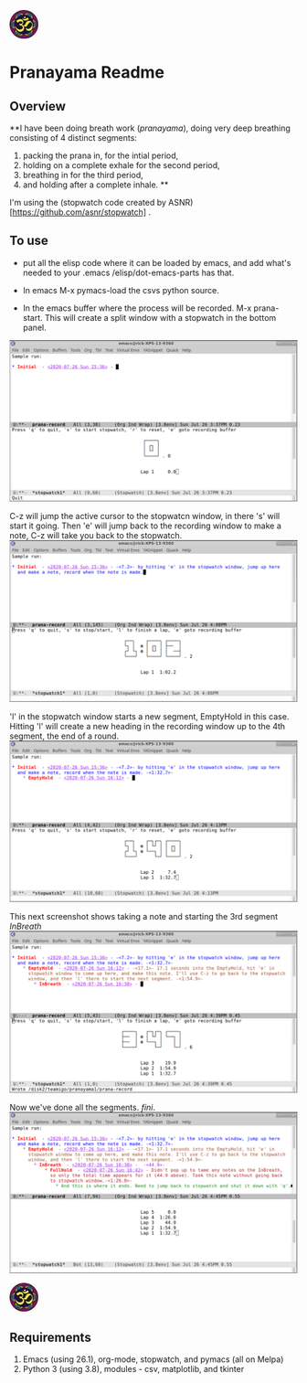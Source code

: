 ![अ](Om3reallysmall.jpg)
# Pranayama Readme
## Overview
**I have been doing breath work (*pranayama*), doing very deep breathing consisting of 4 distinct segments:  
1. packing the prana in, for the intial period,   
2. holding on a complete exhale for the second period,   
3. breathing in for the third period,   
4. and holding after a complete inhale.   **

I'm using the (stopwatch code created by ASNR) [https://github.com/asnr/stopwatch] . 

## To use

* put all the elisp code where it can be loaded by emacs, and add what's needed to your .emacs /elisp/dot-emacs-parts has that.

* In emacs M-x pymacs-load the csvs python source.

* In the emacs buffer where the process will be recorded. M-x prana-start. This will create a split window with a stopwatch in the bottom panel. 

![After executing M-x prana-start in the top window](images/Screenshot_2020-07-26_15-37-49.png "After executing M-x prana-start in the top window")


C-z will jump the active cursor to the stopwatcn window, in there 's' will start it going. Then 'e' will jump back to the recording window to make a note, C-z will take you back to the stopwatch.
![Taking a note](images/Screenshot_2020-07-26_16-09-04.png "using 'e' to jump back to recording window")

'l' in the stopwatch window starts a new segment, EmptyHold in this case. Hitting 'l' will create a new heading in the recording window up to the 4th segment, the end of a round.
![Taking a note](images/Screenshot_2020-07-26_16-13-10.png "using 'e' to jump back to recording window")

This next screenshot shows taking a note and starting the 3rd segment *InBreath* 
![Going into 3rd segment](images/Screenshot_2020-07-26_16-39-11.png "On to segment 3")

Now we've done all the segments. *fini*.
![All done](images/Screenshot_2020-07-26_16-45-23.png "*FINI*")

![अ](Om3reallysmall.jpg)

## Requirements  
1. Emacs (using 26.1), org-mode, stopwatch, and pymacs (all on Melpa)  
2. Python 3 (using 3.8), modules - csv, matplotlib, and tkinter  
